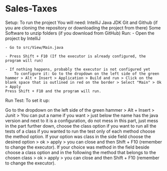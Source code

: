 # Sales-Taxes

Setup:
	To run the project You will need:
		IntelliJ 
		Java JDK 
		Git and Github (if you are cloning the repository or downloading the project from there)
		Some Software to unzip folders (if you download from GitHub)
Run:
	- Open the project by IntelliJ
	
	- Go to src/View/Main.java
	
	- Press Shift + F10 (If the executor is already configured, the program will run)
	
	- If nothing happens, probably the executor is not configured yet
		To configure it: Go to the dropdown on the left side of the green hammer > Alt + Insert > Application > Build and run > Click on the blank space that is outlined in red on the border > Select "Main" > Ok > Apply
	Press Shift + F10 and the program will run.
	
Run Test:
	To set it up: 
  
  Go to the dropdown on the left side of the green hammer > Alt + Insert > Junit > You can put a name if you want > 
  just below the name has the java version and next to it is a configuration, do not mess in this part, 
  just mess in the part further down, choose the class option if you want to run all the tests of a class 
  if you wanted to run the test only of each method choose the method option. If your option was class in the side 
  field choose the desired option > ok > apply > you can close and then Shift + F10 (remember to change the executor). 
  If your choice was method in the field beside choose a class option and in the following the method that belongs to the chosen class > 
  ok > apply > you can close and then Shift + F10 (remember to change the executor).
